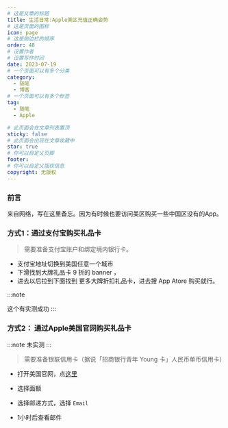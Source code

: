 ```yaml
---
# 这是文章的标题
title: 生活日常:Apple美区充值正确姿势
# 这是页面的图标
icon: page
# 这是侧边栏的顺序
order: 48
# 设置作者
# 设置写作时间
date: 2023-07-19
# 一个页面可以有多个分类
category:
  - 随笔
  - 博客
# 一个页面可以有多个标签
tag:
  - 随笔
  - Apple 

# 此页面会在文章列表置顶
sticky: false
# 此页面会出现在文章收藏中
star: true
# 你可以自定义页脚
footer: 
# 你可以自定义版权信息
copyright: 无版权
---
```



### 前言
来自网络，写在这里备忘。因为有时候也要访问美区购买一些中国区没有的App。




### 方式1：通过支付宝购买礼品卡 

>需要准备支付宝账户和绑定境内银行卡。

- 支付宝地址切换到美国任意一个城市
- 下滑找到大牌礼品卡 9 折的 banner ，
- 进去以后拉到下面找到 更多大牌折扣礼品卡，进去搜 App Atore 购买就行。

:::note

这个有实测成功
:::

### 方式2： 通过Apple美国官网购买礼品卡

:::note
未实测
:::

>需要准备银联信用卡（据说「招商银行青年 Young 卡」人民币单币信用卡）

- 打开美国官网，点[这里](https://www.apple.com/shop/buy-giftcard/giftcard)

- 选择面额
- 选择邮递方式，选择 `Email`
- 1小时后查看邮件